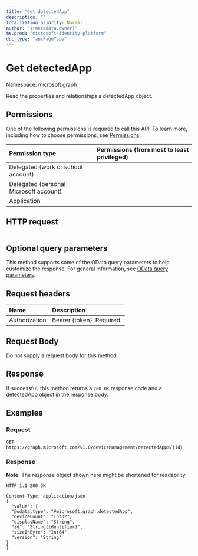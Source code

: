 ```yaml
---
title: "Get detectedApp"
description: ""
localization_priority: Normal
author: "$(metadata.owner)"
ms.prod: "microsoft-identity-platform"
doc_type: "apiPageType"
---
```


# Get detectedApp

Namespace: microsoft.graph

Read the properties and relationships a detectedApp object.

## Permissions

One of the following permissions is required to call this API. To learn more, including how to choose permissions, see [Permissions](/graph/permissions-reference).

| Permission type                        | Permissions (from most to least privileged) |
| :------------------------------------- | :------------------------------------------ |
| Delegated (work or school account)     |                                             |
| Delegated (personal Microsoft account) |                                             |
| Application                            |                                             |

## HTTP request

<!-- {
  "blockType": "ignored"
}
-->

```http

```

## Optional query parameters

This method supports some of the OData query parameters to help customize the response. For general information, see [OData query parameters](/graph/query-parameters).

## Request headers

| Name          | Description               |
| :------------ | :------------------------ |
| Authorization | Bearer {token}. Required. |

## Request Body

<!-- Actions and Functions -->

<!-- CRUD Methods -->

Do not supply a request body for this method.

## Response

If successful, this method returns a `200 OK` response code and a detectedApp object in the response body.

## Examples

### Request

<!-- {
  "blockType": "request",
  "name": "get_detectedapp"
}
-->

```http
GET https://graph.microsoft.com/v1.0/deviceManagement/detectedApps/{id}

```

### Response

**Note:** The response object shown here might be shortened for readability.

<!-- {
  "blockType": "response",
  "truncated": true,
  "@odata.type": "microsoft.management.services.api.detectedApp"
}
-->

```http
HTTP 1.1 200 OK

Content-Type: application/json
{
  "value": {
  "@odata.type": "#microsoft.graph.detectedApp",
  "deviceCount": "Int32",
  "displayName": "String",
  "id": "String(identifier)",
  "sizeInByte": "Int64",
  "version": "String"
}
}

```